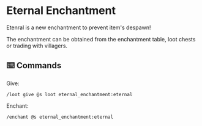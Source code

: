 # Eternal Enchantment

Etenral is a new enchantment to prevent item's despawn!

The enchantment can be obtained from the enchantment table, loot chests or trading with villagers.

## ⌨️ Commands

Give:

```mcfunction
/loot give @s loot eternal_enchantment:eternal
```

Enchant:

```mcfunction
/enchant @s eternal_enchantment:eternal
```
